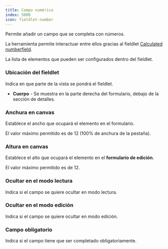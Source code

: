 ```yaml
---
title: Campo numérico
index: 5000
icon: fieldlet-number
---
```


Permite añadir un campo que se completa con números.

La herramienta permite interactuar entre ellos gracias al fieldlet [Calculated
numberfield](/rules/palette/fieldlets/calculated-numberfield).

La lista de elementos que pueden ser configurados dentro del fieldlet.

### Ubicación del fieldlet

Indica en que parte de la vista se pondrá el fieldlet.

- **Cuerpo** - Se muestra en la parte derecha del formulario, debajo de la sección de detalles.

### Anchura en canvas

Establece el ancho que ocupará el elemento en el formulario.

El valor máximo permitido es de 12 (100% de anchura de la pestaña).

### Altura en canvas

Establece el alto que ocupará el elemento en el **formulario de edición**.

El valor máximo permitido es de 12.

### Ocultar en el modo lectura

Indica si el campo se quiere ocultar en modo lectura.

### Ocultar en el modo edición

Indica si el campo se quiere ocultar en modo edición.

### Campo obligatorio

Indica si el campo tiene que ser completado obligatoriamente.
